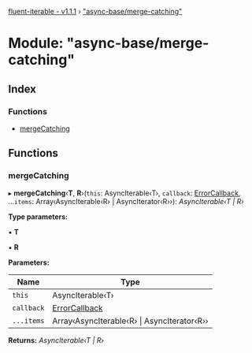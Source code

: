 [fluent-iterable - v1.1.1](../README.md) › ["async-base/merge-catching"](_async_base_merge_catching_.md)

# Module: "async-base/merge-catching"

## Index

### Functions

* [mergeCatching](_async_base_merge_catching_.md#mergecatching)

## Functions

###  mergeCatching

▸ **mergeCatching**‹**T**, **R**›(`this`: AsyncIterable‹T›, `callback`: [ErrorCallback](../interfaces/_types_.errorcallback.md), ...`items`: Array‹AsyncIterable‹R› | AsyncIterator‹R››): *AsyncIterable‹T | R›*

**Type parameters:**

▪ **T**

▪ **R**

**Parameters:**

Name | Type |
------ | ------ |
`this` | AsyncIterable‹T› |
`callback` | [ErrorCallback](../interfaces/_types_.errorcallback.md) |
`...items` | Array‹AsyncIterable‹R› &#124; AsyncIterator‹R›› |

**Returns:** *AsyncIterable‹T | R›*
